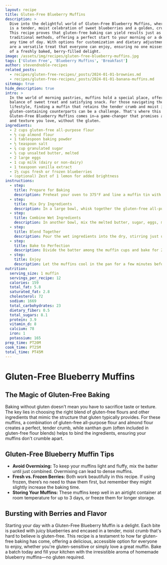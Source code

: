 ```yaml
---
layout: recipe
title: Gluten-Free Blueberry Muffins
description: >
  Dive into the delightful world of Gluten-Free Blueberry Muffins, where every bite
  is a tender, moist celebration of sweet blueberries and a golden, crumbly topping.
  This recipe proves that gluten-free baking can yield results just as delectable as
  traditional methods, offering a perfect start to your morning or a delicious snack
  any time of day. With options for customization and dietary adjustments, these muffins
  are a versatile treat that everyone can enjoy, ensuring no one misses out on the joy
  of a freshly baked, berry-filled delight.
image: /assets/img/recipes/gluten-free-blueberry-muffins.jpg
tags: ['Gluten Free', 'Blueberry Muffins', 'Breakfast']
author: stevendnoble-recipes
related_posts:
  - recipes/gluten-free-recipes/_posts/2024-01-01-brownies.md
  - recipes/gluten-free-recipes/_posts/2024-01-01-banana-muffins.md
sitemap: true
hide_description: true
intro: >
  In the world of morning pastries, muffins hold a special place, offering the perfect
  balance of sweet treat and satisfying snack. For those navigating the gluten-free
  lifestyle, finding a muffin that retains the tender crumb and moist interior of its
  gluten-containing counterparts can be a challenge. That's where this recipe for
  Gluten-Free Blueberry Muffins comes in—a game-changer that promises all the flavor
  and texture you love, without the gluten.
ingredients:
  - 2 cups gluten-free all-purpose flour
  - ½ cup almond flour
  - 1 tablespoon baking powder
  - ½ teaspoon salt
  - ¾ cup granulated sugar
  - ½ cup unsalted butter, melted
  - 2 large eggs
  - 1 cup milk (dairy or non-dairy)
  - 1 teaspoon vanilla extract
  - 1½ cups fresh or frozen blueberries
  - (optional) Zest of 1 lemon for added brightness
instructions:
  - step:
    title: Prepare for Baking
    description: Preheat your oven to 375°F and line a muffin tin with paper liners or grease with butter.
  - step:
    title: Mix Dry Ingredients
    description: In a large bowl, whisk together the gluten-free all-purpose flour, almond flour, baking powder, and salt.
  - step:
    title: Combine Wet Ingredients
    description: In another bowl, mix the melted butter, sugar, eggs, milk, and vanilla extract until smooth.
  - step:
    title: Blend Together
    description: Pour the wet ingredients into the dry, stirring just until combined. Gently fold in the blueberries (and lemon zest, if using), being careful not to overmix.
  - step:
    title: Bake to Perfection
    description: Divide the batter among the muffin cups and bake for 20-25 minutes, or until a toothpick inserted into the center comes out clean.
  - step:
    title: Enjoy
    description: Let the muffins cool in the pan for a few minutes before transferring to a wire rack to cool completely.
nutrition:
  serving_size: 1 muffin
  servings_per_recipe: 12
  calories: 159
  total_fat: 5.8
  saturated_fat: 2.8
  cholesterol: 72
  sodium: 1669
  total_carbohydrates: 23
  dietary_fiber: 0.5
  total_sugars: 8.1
  protein: 3.9
  vitamin_d: 8
  calcium: 78
  iron: 1
  potassium: 165
prep_time: PT20M
cook_time: PT25M
total_time: PT45M
---
```


# Gluten-Free Blueberry Muffins

## The Magic of Gluten-Free Baking

Baking without gluten doesn't mean you have to sacrifice taste or texture. The key lies in choosing the right blend of gluten-free flours and other ingredients that mimic the structure that gluten typically provides. For these muffins, a combination of gluten-free all-purpose flour and almond flour creates a perfect, tender crumb, while xanthan gum (often included in gluten-free flour blends) helps to bind the ingredients, ensuring your muffins don't crumble apart.

## Gluten-Free Blueberry Muffin Tips

* **Avoid Overmixing:** To keep your muffins light and fluffy, mix the batter until just combined. Overmixing can lead to dense muffins.
* **Fresh vs. Frozen Berries:** Both work beautifully in this recipe. If using frozen, there’s no need to thaw them first, but remember they might slightly increase the baking time.
* **Storing Your Muffins:** These muffins keep well in an airtight container at room temperature for up to 3 days, or freeze them for longer storage.

## Bursting with Berries and Flavor

Starting your day with a Gluten-Free Blueberry Muffin is a delight. Each bite is packed with juicy blueberries and encased in a tender, moist crumb that's hard to believe is gluten-free. This recipe is a testament to how far gluten-free baking has come, offering a delicious, accessible option for everyone to enjoy, whether you're gluten-sensitive or simply love a great muffin. Bake a batch today and fill your kitchen with the irresistible aroma of homemade blueberry muffins—no gluten required.
